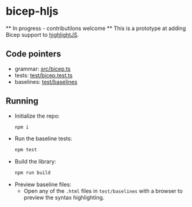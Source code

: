 # bicep-hljs

** In progress - contributilons welcome **
This is a prototype at adding Bicep support to [highlightJS](https://highlightjs.org/).

## Code pointers
* grammar: [src/bicep.ts](./src/bicep.ts)
* tests: [test/bicep.test.ts](./test/bicep.test.ts)
* baselines: [test/baselines](./test/baselines)

## Running
* Initialize the repo:
    ```sh
    npm i
    ```
* Run the baseline tests:
    ```sh
    npm test
    ```
* Build the library:
    ```sh
    npm run build
    ```
* Preview baseline files:
    * Open any of the `.html` files in `test/baselines` with a browser to preview the syntax highlighting.
